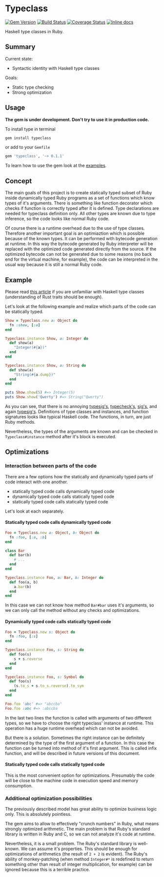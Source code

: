 Typeclass
=========

[![Gem Version](https://badge.fury.io/rb/typeclass.svg)](http://badge.fury.io/rb/typeclass)
[![Build Status](https://travis-ci.org/braiden-vasco/typeclass.rb.svg)](https://travis-ci.org/braiden-vasco/typeclass.rb)
[![Coverage Status](https://coveralls.io/repos/braiden-vasco/typeclass.rb/badge.svg)](https://coveralls.io/r/braiden-vasco/typeclass.rb)
[![Inline docs](http://inch-ci.org/github/braiden-vasco/typeclass.rb.svg?branch=master)](http://inch-ci.org/github/braiden-vasco/typeclass.rb)

Haskell type classes in Ruby.

Summary
-------

Current state:

* Syntactic identity with Haskell type classes

Goals:

* Static type checking
* Strong optimization

Usage
-----

**The gem is under development. Don't try to use it in production code.**

To install type in terminal

```sh
gem install typeclass
```

or add to your `Gemfile`

```ruby
gem 'typeclass', '~> 0.1.1'
```

To learn how to use the gem look at the [examples](/examples/).

Concept
-------

The main goals of this project is to create statically typed subset of Ruby
inside dynamically typed Ruby programs as a set of functions which know
types of it's arguments. There is something like function decorator
which checks if function is correctly typed after it is defined.
Type declarations are needed for typeclass definition only. All other types
are known due to type inference, so the code looks like normal Ruby code.

Of course there is a runtime overhead due to the use of type classes.
Therefore another important goal is an optimiaztion which is possible
because of the known types. It can be performed with bytecode generation
at runtime. In this way the bytecode generated by Ruby interpreter
will be replaced with the optimized code generated directly from the source.
If the optimized bytecode can not be generated due to some reasons
(no back end for the virtual machine, for example), the code can be
interpreted in the usual way because it is still a normal Ruby code.

Example
-------

Please read [this article](https://www.haskell.org/tutorial/classes.html)
if you are unfamiliar with Haskell type classes (understanding of Rust
traits should be enough).

Let's look at the following example and realize which parts of the code
can be statically typed.

```ruby
Show = Typeclass.new a: Object do
  fn :show, [:a]
end

Typeclass.instance Show, a: Integer do
  def show(a)
    "Integer(#{a})"
  end
end

Typeclass.instance Show, a: String do
  def show(a)
    "String(#{a.dump})"
  end
end

puts Show.show(5) #=> Integer(5)
puts Show.show('Qwerty') #=> String("Qwerty")
```

As you can see, that there is no annoying
[typesig's](https://rubygems.org/gems/rubype),
[typecheck's](https://rubygems.org/gems/typecheck),
[sig's](https://rubygems.org/gems/sig),
and again [typesig's](https://github.com/plum-umd/rtc).
Definitions of type classes and instances, and function signatures
looks like typical Haskell code. The functions, in turn, are just
Ruby methods.

Nevertheless, the types of the arguments are known and can be checked
in `Typeclass#instance` method after it's block is executed.

Optimizations
-------------

### Interaction between parts of the code

There are a few options how the statically and dynamically typed
parts of code interact with one another.

* statically typed code calls dynamically typed code
* dynamically typed code calls statically typed code
* statically typed code calls statically typed code

Let's look at each separately.

#### Statically typed code calls dynamically typed code

```ruby
Foo = Typeclass.new a: Object, b: Object do
  fn :foo, [:a, :b]
end

class Bar
  def bar(b)
    # ...
  end
end

Typeclass.instance Foo, a: Bar, b: Integer do
  def foo(a, b)
    a.bar(b)
  end
end
```

In this case we can not know how method `Bar#bar` uses it's arguments,
so we can only call the method without any checks and optimizations.

#### Dynamically typed code calls statically typed code

```ruby
Foo = Typeclass.new s: Object do
  fn :foo, [:s]
end

Typeclass.instance Foo, s: String do
  def foo(s)
    s + s.reverse
  end
end

Typeclass.instance Foo, s: Symbol do
  def foo(s)
    (s.to_s + s.to_s.reverse).to_sym
  end
end

Foo.foo 'abc' #=> "abccba"
Foo.foo :abc #=> :abccba
```

In the last two lines the function is called with arguments of two different
types, so we have to choose the right typeclass' instance at runtime.
This operation has a huge runtime overhead which can not be avoided.

But there is a solution. Sometimes the right instance can be definitely
determined by the type of the first argument of a function. In this case
the function can be turned into method of it's first argument.
This is called infix function, and will be described in future versions
of this document.

#### Statically typed code calls statically typed code

This is the most convenient option for optimizations. Presumably the code
will be close to the machine code in execution speed and memory consumption.

### Additional optimization possibilities

The previously described model has great ability to optimize business logic
only. This is absolutely pointless.

The gem aims to allow to effectively "crunch numbers" in Ruby, what means
strongly optimized arithmetic. The main problem is that Ruby's standard
library is written in Ruby and C, so we can not analyze it's code at runtime.

Nevertheless, it is a small problem. The Ruby's standard library is well-known.
We can assume it's properties. This should be enough for optimizations
of arithmetics (the result of `2 + 2` is evident). The Ruby's ability of
monkey-patching (when method `Integer#*` is redefined to return something other
than result of integer multiplication, for example) can be ignored because this
is a terrible practice.
